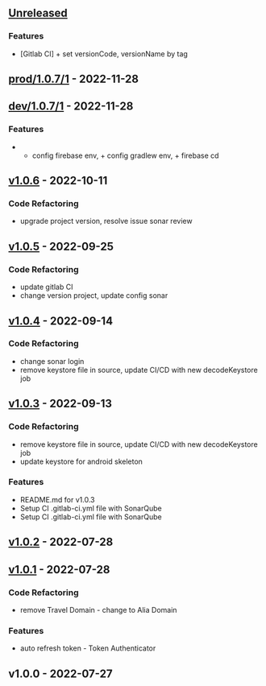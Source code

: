 <a name="unreleased"></a>
## [Unreleased]

### Features
- [Gitlab CI] + set versionCode, versionName by tag


<a name="prod/1.0.7/1"></a>
## [prod/1.0.7/1] - 2022-11-28

<a name="dev/1.0.7/1"></a>
## [dev/1.0.7/1] - 2022-11-28
### Features
- + config firebase env, + config gradlew env, + firebase cd


<a name="v1.0.6"></a>
## [v1.0.6] - 2022-10-11
### Code Refactoring
- upgrade project version, resolve issue sonar review


<a name="v1.0.5"></a>
## [v1.0.5] - 2022-09-25
### Code Refactoring
- update gitlab CI
- change version project, update config sonar


<a name="v1.0.4"></a>
## [v1.0.4] - 2022-09-14
### Code Refactoring
- change sonar login
- remove keystore file in source, update CI/CD with new decodeKeystore job


<a name="v1.0.3"></a>
## [v1.0.3] - 2022-09-13
### Code Refactoring
- remove keystore file in source, update CI/CD with new decodeKeystore job
- update keystore for android skeleton

### Features
- README.md for v1.0.3
- Setup CI .gitlab-ci.yml file with SonarQube
- Setup CI .gitlab-ci.yml file with SonarQube


<a name="v1.0.2"></a>
## [v1.0.2] - 2022-07-28

<a name="v1.0.1"></a>
## [v1.0.1] - 2022-07-28
### Code Refactoring
- remove Travel Domain - change to Alia Domain

### Features
- auto refresh token - Token Authenticator


<a name="v1.0.0"></a>
## v1.0.0 - 2022-07-27

[Unreleased]: https://gitlab.geekup.io/gu_mobile/android/skeleton/compare/prod/1.0.7/1...HEAD
[prod/1.0.7/1]: https://gitlab.geekup.io/gu_mobile/android/skeleton/compare/dev/1.0.7/1...prod/1.0.7/1
[dev/1.0.7/1]: https://gitlab.geekup.io/gu_mobile/android/skeleton/compare/v1.0.6...dev/1.0.7/1
[v1.0.6]: https://gitlab.geekup.io/gu_mobile/android/skeleton/compare/v1.0.5...v1.0.6
[v1.0.5]: https://gitlab.geekup.io/gu_mobile/android/skeleton/compare/v1.0.4...v1.0.5
[v1.0.4]: https://gitlab.geekup.io/gu_mobile/android/skeleton/compare/v1.0.3...v1.0.4
[v1.0.3]: https://gitlab.geekup.io/gu_mobile/android/skeleton/compare/v1.0.2...v1.0.3
[v1.0.2]: https://gitlab.geekup.io/gu_mobile/android/skeleton/compare/v1.0.1...v1.0.2
[v1.0.1]: https://gitlab.geekup.io/gu_mobile/android/skeleton/compare/v1.0.0...v1.0.1
